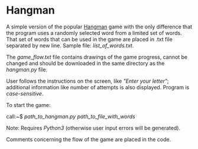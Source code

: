 # Hangman

A simple version of the popular [Hangman](https://en.wikipedia.org/wiki/Hangman_(game)) game with the only difference that the program uses a randomly selected word from a limited set of words. That set of words that can be used in the game are placed in .txt file separated by new line. Sample file: *list_of_words.txt*. <br />

The *game_flow.txt* file contains drawings of the game progress, cannot be changed and should be downloaded in the same directory as the *hangman.py* file. <br />

User follows the instructions on the screen, like *"Enter your letter"*; additional information like number of attempts is also displayed. Program is *case-sensitive*.<br />

To start the game:<br />

call:~$ *path_to_hangman.py path_to_file_with_words*<br />

Note: Requires *Python3* (otherwise user input errors will be generated).<br />

Comments concerning the flow of the game are placed in the code.
